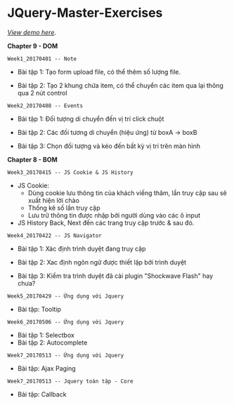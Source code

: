 JQuery-Master-Exercises 
====
[*View demo here*](http://hungvo2017.freevnn.com).

**Chapter 9 - DOM**

`Week1_20170401 -- Note`

- Bài tập 1: 
Tạo form upload file, có thể thêm số lượng file.

- Bài tập 2:
Tạo 2 khung chứa item, có thể chuyển các item qua lại thông qua 2 nút control

`Week2_20170408 -- Events` 

- Bài tập 1:
Đối tượng di chuyển đến vị trí click chuột

- Bài tập 2:
Các đối tương di chuyển (hiệu ứng) từ boxA -> boxB

- Bài tập 3: 
Chọn đối tượng và kéo đến bất kỳ vị trí trên màn hình

**Chapter 8 - BOM**

`Week3_20170415 -- JS Cookie & JS History`

- JS Cookie: 
	- Dùng cookie lưu thông tin của khách viếng thăm, lần truy cập sau sẽ xuất hiện lời chào
	- Thống kê số lần truy cập
	- Lưu trữ thông tin được nhập bởi người dùng vào các ô input
- JS History
	Back, Next đến các trang truy cập trước & sau đó.

`Week4_20170422 -- JS Navigator`

- Bài tập 1:
Xác định trình duyệt đang truy cập

- Bài tập 2:
Xac định ngôn ngữ được thiết lập bởi trình duyệt

- Bài tập 3: 
Kiểm tra trình duyệt đã cài plugin "Shockwave Flash" hay chưa?

`Week5_20170429 -- Ứng dụng với Jquery`

- Bài tập: Tooltip

`Week6_20170506 -- Ứng dụng với Jquery`
- Bài tập 1: Selectbox
- Bài tập 2: Autocomplete

`Week7_20170513 -- Ứng dụng với Jquery`
- Bài tập: Ajax Paging

`Week7_20170513 -- Jquery toàn tập - Core`
- Bài tập: Callback




